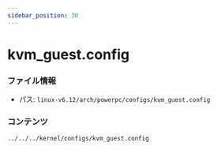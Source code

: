 ```yaml
---
sidebar_position: 30
---
```

# kvm_guest.config

### ファイル情報

- パス: `linux-v6.12/arch/powerpc/configs/kvm_guest.config`

### コンテンツ

```config
../../../kernel/configs/kvm_guest.config
```

